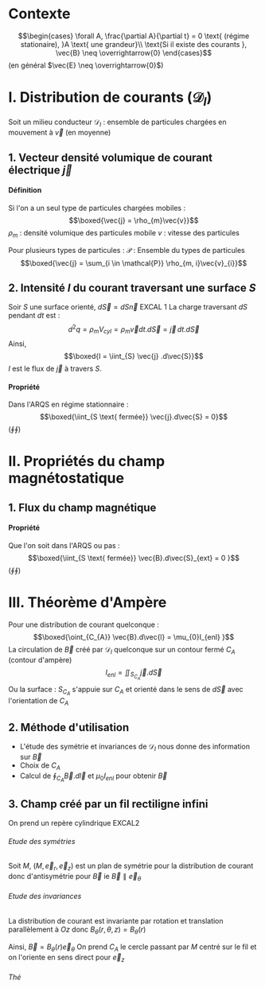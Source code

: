 # Contexte
$$\begin{cases}
\forall A, \frac{\partial A}{\partial t} = 0  \text{ (régime stationaire), }A \text{ une grandeur}\\
\text{Si il existe des courants }, \vec{B} \neq  \overrightarrow{0}
\end{cases}$$
(en général $\vec{E} \neq  \overrightarrow{0}$)

# I. Distribution de courants ($\mathcal{D}_{I}$)
Soit un milieu conducteur
$\mathcal{D}_{I}$ : ensemble de particules chargées en mouvement à $\vec{v}$ (en moyenne)

## 1. Vecteur densité volumique de courant électrique $\vec{j}$
#### Définition
Si l'on a un seul type de particules chargées mobiles : 
$$\boxed{\vec{j} = \rho_{m}\vec{v}}$$
$\rho_{m}$ : densité volumique des particules mobile
$v$ : vitesse des particules

Pour plusieurs types de particules : 
$\mathcal{P}$ : Ensemble du types de particules
$$\boxed{\vec{j} = \sum_{i \in \mathcal{P}} \rho_{m, i}\vec{v}_{i}}$$

## 2. Intensité $I$ du courant traversant une surface $S$
Soir $S$ une surface orienté, $d\vec{S} = dS \vec{n}$
EXCAL 1
La charge traversant $dS$ pendant $dt$ est : 
$$d^{2}q = \rho_{m}V_{cyl} = \rho_{m} \vec{v}dt.d\vec{S} = \vec{j}\,  dt.d\vec{S}$$
Ainsi, 
$$\boxed{I = \iint_{S} \vec{j} .d\vec{S}}$$
$I$ est le flux de $\vec{j}$ à travers $S$.

#### Propriété
Dans l'ARQS en régime stationnaire : 
$$\boxed{\iint_{S \text{ fermée}} \vec{j}.d\vec{S} = 0}$$
($\oint\oint$)

# II. Propriétés du champ magnétostatique
## 1. Flux du champ magnétique
#### Propriété
Que l'on soit dans l'ARQS ou pas :
$$\boxed{\iint_{S \text{ fermée}} \vec{B}.d\vec{S}_{ext} = 0 }$$
($\oint\oint$)

# III. Théorème d'Ampère
Pour une distribution de courant quelconque : 
$$\boxed{\oint_{C_{A}} \vec{B}.d\vec{l} = \mu_{0}I_{enl} }$$
La circulation de $\vec{B}$ créé par $\mathcal{D}_{I}$ quelconque sur un contour fermé $C_{A}$ (contour d'ampère)
$$I_{enl} = \iint_{S_{C_{A}}}  \vec{j}.d\vec{S}$$
Ou la surface : $S_{C_{A}}$ s'appuie sur $C_{A}$ et orienté dans le sens de $d\vec{S}$ avec l'orientation de $C_{A}$

## 2. Méthode d'utilisation
- L'étude des symétrie et invariances de $\mathcal{D}_I$ nous donne des information sur $\vec{B}$
- Choix de $C_A$
- Calcul de $\oint_{C_{A}} \vec{B}.d\vec{l}$ et $\mu_{0}I_{enl}$ pour obtenir $\vec{B}$

## 3. Champ créé par un fil rectiligne infini
On prend un repère cylindrique
EXCAL2
###### Etude des symétries
Soit $M$, $(M, \vec{e}_{r}, \vec{e}_{z})$ est un plan de symétrie pour la distribution de courant donc d'antisymétrie pour $\vec{B}$ ie $\vec{B} \parallel \vec{e}_{\theta}$
###### Etude des invariances
La distribution de courant est invariante par rotation et translation parallèlement à $Oz$ donc $B_{\theta}(r, \theta, z) = B_{\theta}(r)$

Ainsi, $\vec{B} = B_{\theta}(r)\vec{e}_{\theta}$
On prend $C_{A}$ le cercle passant par $M$ centré sur le fil et on l'oriente en sens direct pour $\vec{e}_{z}$

###### Thé